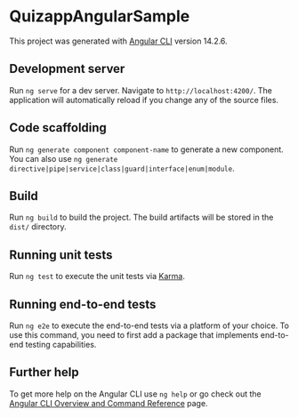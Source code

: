 # QuizappAngularSample

This project was generated with [Angular CLI](https://github.com/angular/angular-cli) version 14.2.6.

## Development server

Run `ng serve` for a dev server. Navigate to `http://localhost:4200/`. The application will automatically reload if you change any of the source files.

## Code scaffolding

Run `ng generate component component-name` to generate a new component. You can also use `ng generate directive|pipe|service|class|guard|interface|enum|module`.

## Build

Run `ng build` to build the project. The build artifacts will be stored in the `dist/` directory.

## Running unit tests

Run `ng test` to execute the unit tests via [Karma](https://karma-runner.github.io).

## Running end-to-end tests

Run `ng e2e` to execute the end-to-end tests via a platform of your choice. To use this command, you need to first add a package that implements end-to-end testing capabilities.

## Further help

To get more help on the Angular CLI use `ng help` or go check out the [Angular CLI Overview and Command Reference](https://angular.io/cli) page.
